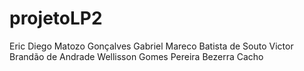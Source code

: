 # projetoLP2
Eric Diego Matozo Gonçalves
Gabriel Mareco Batista de Souto
Victor Brandão de Andrade
Wellisson Gomes Pereira Bezerra Cacho 
